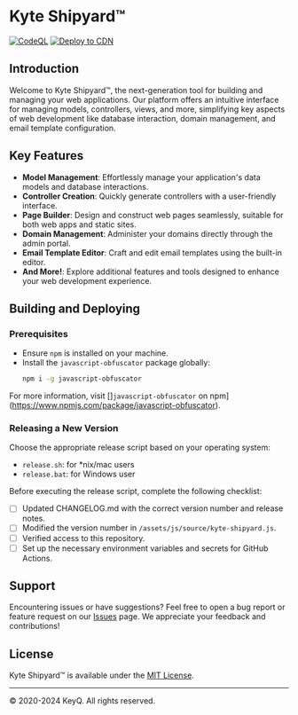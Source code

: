 ﻿# Kyte Shipyard™

 [![CodeQL](https://github.com/keyqcloud/kyte-shipyard/actions/workflows/codeql.yml/badge.svg)](https://github.com/keyqcloud/kyte-shipyard/actions/workflows/codeql.yml) [![Deploy to CDN](https://github.com/keyqcloud/kyte-shipyard/actions/workflows/deploy.yml/badge.svg)](https://github.com/keyqcloud/kyte-shipyard/actions/workflows/deploy.yml)

## Introduction
Welcome to Kyte Shipyard™, the next-generation tool for building and managing your web applications. Our platform offers an intuitive interface for managing models, controllers, views, and more, simplifying key aspects of web development like database interaction, domain management, and email template configuration.

## Key Features
- **Model Management**: Effortlessly manage your application's data models and database interactions.
- **Controller Creation**: Quickly generate controllers with a user-friendly interface.
- **Page Builder**: Design and construct web pages seamlessly, suitable for both web apps and static sites.
- **Domain Management**: Administer your domains directly through the admin portal.
- **Email Template Editor**: Craft and edit email templates using the built-in editor.
- **And More!**: Explore additional features and tools designed to enhance your web development experience.

## Building and Deploying

### Prerequisites
- Ensure `npm` is installed on your machine.
- Install the `javascript-obfuscator` package globally:
  ```bash
  npm i -g javascript-obfuscator
  ```
For more information, visit []`javascript-obfuscator` on npm](https://www.npmjs.com/package/javascript-obfuscator).

### Releasing a New Version
Choose the appropriate release script based on your operating system:
- `release.sh`: for *nix/mac users
- `release.bat`: for Windows user

Before executing the release script, complete the following checklist:
- [ ] Updated CHANGELOG.md with the correct version number and release notes.
- [ ] Modified the version number in `/assets/js/source/kyte-shipyard.js`.
- [ ] Verified access to this repository.
- [ ] Set up the necessary environment variables and secrets for GitHub Actions.

## Support
Encountering issues or have suggestions? Feel free to open a bug report or feature request on our [Issues](https://github.com/keyqcloud/kyte-shipyard/issues) page. We appreciate your feedback and contributions!

## License
Kyte Shipyard™  is available under the [MIT License](LICENSE).

---

© 2020-2024 KeyQ. All rights reserved.
